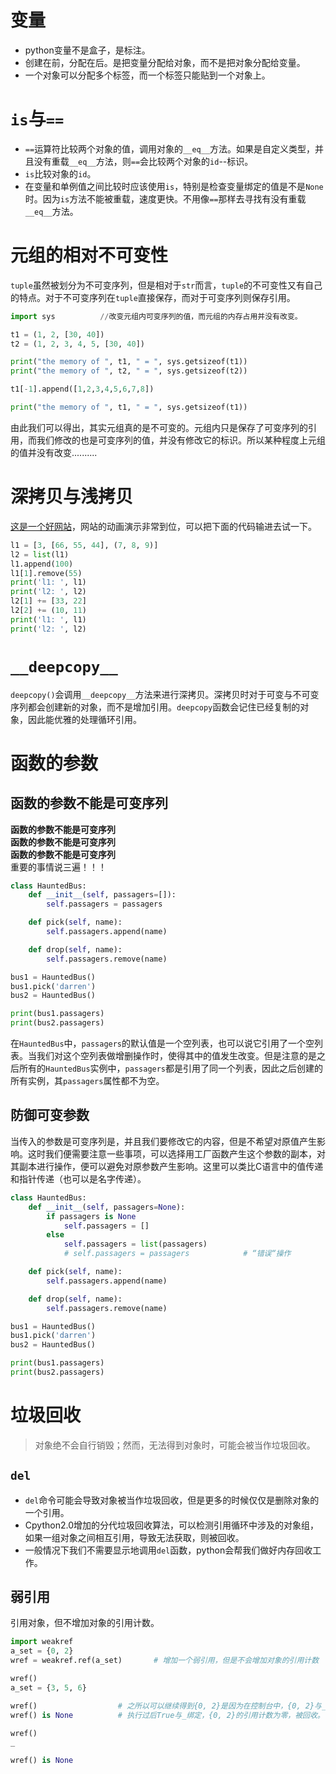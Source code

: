# 变量
+ python变量不是盒子，是标注。
+ 创建在前，分配在后。是把变量分配给对象，而不是把对象分配给变量。
+ 一个对象可以分配多个标签，而一个标签只能贴到一个对象上。

# `is`与`==`
+ `==`运算符比较两个对象的值，调用对象的`__eq__`方法。如果是自定义类型，并且没有重载`__eq__`方法，则`==`会比较两个对象的`id`--标识。
+ `is`比较对象的`id`。
+ 在变量和单例值之间比较时应该使用`is`，特别是检查变量绑定的值是不是`None`时。因为`is`方法不能被重载，速度更快。不用像`==`那样去寻找有没有重载`__eq__`方法。

# 元组的相对不可变性
`tuple`虽然被划分为不可变序列，但是相对于`str`而言，`tuple`的不可变性又有自己的特点。对于不可变序列在`tuple`直接保存，而对于可变序列则保存引用。

```py
import sys			//改变元组内可变序列的值，而元组的内存占用并没有改变。

t1 = (1, 2, [30, 40])
t2 = (1, 2, 3, 4, 5, [30, 40])

print("the memory of ", t1, " = ", sys.getsizeof(t1))
print("the memory of ", t2, " = ", sys.getsizeof(t2))

t1[-1].append([1,2,3,4,5,6,7,8])

print("the memory of ", t1, " = ", sys.getsizeof(t1))
```

由此我们可以得出，其实元组真的是不可变的。元组内只是保存了可变序列的引用，而我们修改的也是可变序列的值，并没有修改它的标识。所以某种程度上元组的值并没有改变..........

# 深拷贝与浅拷贝

[这是一个好网站](http://www.pythontutor.com)，网站的动画演示非常到位，可以把下面的代码输进去试一下。

```py
l1 = [3, [66, 55, 44], (7, 8, 9)]
l2 = list(l1)
l1.append(100)
l1[1].remove(55)
print('l1: ', l1)
print('l2: ', l2)
l2[1] += [33, 22]
l2[2] += (10, 11)
print('l1: ', l1)
print('l2: ', l2)
```
# `__deepcopy__`
`deepcopy()`会调用`__deepcopy__`方法来进行深拷贝。深拷贝时对于可变与不可变序列都会创建新的对象，而不是增加引用。`deepcopy`函数会记住已经复制的对象，因此能优雅的处理循环引用。

# 函数的参数
## 函数的参数不能是可变序列
**函数的参数不能是可变序列**  
**函数的参数不能是可变序列**   
**函数的参数不能是可变序列**    
重要的事情说三遍！！！

```py
class HauntedBus:
    def __init__(self, passagers=[]):
        self.passagers = passagers

    def pick(self, name):
        self.passagers.append(name)

    def drop(self, name):
        self.passagers.remove(name)

bus1 = HauntedBus()
bus1.pick('darren')
bus2 = HauntedBus()

print(bus1.passagers)
print(bus2.passagers)
```

在`HauntedBus`中，`passagers`的默认值是一个空列表，也可以说它引用了一个空列表。当我们对这个空列表做增删操作时，使得其中的值发生改变。但是注意的是之后所有的`HauntedBus`实例中，`passagers`都是引用了同一个列表，因此之后创建的所有实例，其`passagers`属性都不为空。   
## 防御可变参数
当传入的参数是可变序列是，并且我们要修改它的内容，但是不希望对原值产生影响。这时我们便需要注意一些事项，可以选择用工厂函数产生这个参数的副本，对其副本进行操作，便可以避免对原参数产生影响。这里可以类比C语言中的值传递和指针传递（也可以是名字传递）。

```py
class HauntedBus:
    def __init__(self, passagers=None):
        if passagers is None
            self.passagers = []
        else
            self.passagers = list(passagers)
            # self.passagers = passagers			# “错误“操作

    def pick(self, name):
        self.passagers.append(name)

    def drop(self, name):
        self.passagers.remove(name)

bus1 = HauntedBus()
bus1.pick('darren')
bus2 = HauntedBus()

print(bus1.passagers)
print(bus2.passagers)

```

# 垃圾回收
> 对象绝不会自行销毁；然而，无法得到对象时，可能会被当作垃圾回收。

## `del`
+ `del`命令可能会导致对象被当作垃圾回收，但是更多的时候仅仅是删除对象的一个引用。   
+ Cpython2.0增加的分代垃圾回收算法，可以检测引用循环中涉及的对象组，如果一组对象之间相互引用，导致无法获取，则被回收。
+ 一般情况下我们不需要显示地调用`del`函数，python会帮我们做好内存回收工作。

## 弱引用
引用对象，但不增加对象的引用计数。

```py
import weakref
a_set = {0, 2}
wref = weakref.ref(a_set)       # 增加一个弱引用，但是不会增加对象的引用计数

wref()
a_set = {3, 5, 6}

wref()                  # 之所以可以继续得到{0, 2}是因为在控制台中，{0, 2}与_变量绑定，增加了引用计数
wref() is None          # 执行过后True与_绑定，{0, 2}的引用计数为零，被回收。

wref()      
_

wref() is None
```